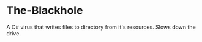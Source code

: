 # The-Blackhole
A C# virus that writes files to directory from it's resources. Slows down the drive.
